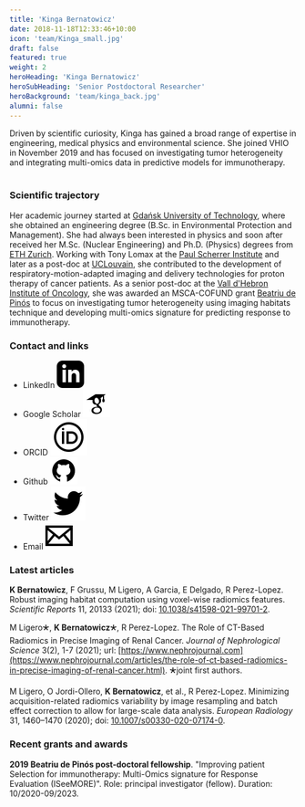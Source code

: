 ```yaml
---
title: 'Kinga Bernatowicz'
date: 2018-11-18T12:33:46+10:00
icon: 'team/Kinga_small.jpg'
draft: false
featured: true
weight: 2
heroHeading: 'Kinga Bernatowicz'
heroSubHeading: 'Senior Postdoctoral Researcher'
heroBackground: 'team/kinga_back.jpg'
alumni: false
---
```

Driven by scientific curiosity, Kinga has gained a broad range of expertise in engineering, medical physics and environmental science. She joined VHIO in November 2019 and has focused on investigating tumor heterogeneity and integrating multi-omics data in predictive models for immunotherapy.
&nbsp;&nbsp;&nbsp;&nbsp;&nbsp;&nbsp;&nbsp;

### Scientific trajectory

Her academic journey started at [Gdańsk University of Technology](https://pg.edu.pl/en), where she obtained an engineering degree (B.Sc. in Environmental Protection and Management). She had always been interested in physics and soon after received her M.Sc. (Nuclear Engineering) and Ph.D. (Physics) degrees from [ETH Zurich](https://ethz.ch). Working with Tony Lomax at the [Paul Scherrer Institute](https://psi.ch) and later as a post-doc at [UCLouvain](https://uclouvain.be), she contributed to the development of respiratory-motion-adapted imaging and delivery technologies for proton therapy of cancer patients. As a senior post-doc at the [Vall d'Hebron Institute of Oncology](https://www.vhio.net/), she was awarded an MSCA-COFUND grant [Beatriu de Pinós](https://agaur.gencat.cat/en/Beatriu-de-Pinos/postdocs-bp/coneix-els-postdocs-bp/ciencies-mediques-i-de-la-salut/) to focus on investigating tumor heterogeneity using imaging habitats technique and developing multi-omics signature for predicting response to immunotherapy. 

### Contact and links

- LinkedIn [![profile](/social/linkedin.svg)](https://www.linkedin.com/in/kinga-bernatowicz-8091b2a6/)
- Google Scholar [![profile](/social/google-scholar.svg)](https://scholar.google.com/citations?user=HEZMC90AAAAJ&hl=en)
- ORCID [![profile](/social/orcid.svg)](https://orcid.org/0000-0001-9166-1709)
- Github [![profile](/social/github.svg)](https://github.com/kingaber) 
- Twitter [![profile](/social/twitter.svg)](https://twitter.com/KingaBarcelona)
- Email [![profile](/social/mail.svg)](mailto:kbernatowicz@vhio.net)

### Latest articles

**K Bernatowicz**, F Grussu, M Ligero, A Garcia, E Delgado, R Perez-Lopez. Robust imaging habitat computation using voxel-wise radiomics features. _Scientific Reports_ 11, 20133 (2021); doi: [10.1038/s41598-021-99701-2](https://doi.org/10.1038/s41598-021-99701-2).


M Ligero&#128945;, **K Bernatowicz**&#128945;, R Perez-Lopez. The Role of CT-Based Radiomics in Precise Imaging of Renal Cancer. _Journal of Nephrological Science_ 3(2), 1-7 (2021); url: [https://www.nephrojournal.com](https://www.nephrojournal.com/articles/the-role-of-ct-based-radiomics-in-precise-imaging-of-renal-cancer.html). &#128945;joint first authors.


M Ligero, O Jordi-Ollero, **K Bernatowicz**, et al., R Perez-Lopez. Minimizing acquisition-related radiomics variability by image resampling and batch effect correction to allow for large-scale data analysis. _European Radiology_ 31, 1460–1470 (2020); doi: [10.1007/s00330-020-07174-0](https://doi.org/10.1007/s00330-020-07174-0).



### Recent grants and awards

**2019 Beatriu de Pinós post-doctoral fellowship**. "Improving patient Selection for immunotherapy: Multi-Omics signature for Response Evaluation (ISeeMORE)". Role: principal investigator (fellow). Duration: 10/2020-09/2023.

